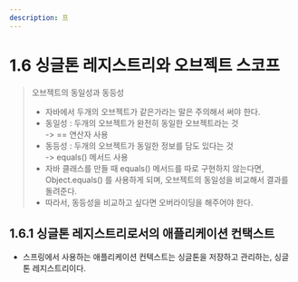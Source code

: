 ```yaml
---
description: 프
---
```


# 1.6 싱글톤 레지스트리와 오브젝트 스코프

> 오브젝트의 동일성과 동등성
>
> * 자바에서 두개의 오브젝트가 같은가라는 말은 주의해서 써야 한다.
> * 동일성 : 두개의 오브젝트가 완전히 동일한 오브젝트라는 것\
>   \-> == 연산자 사용
> * 동등성 : 두개의 오브젝트가 동일한 정보를 담도 있다는 것\
>   \-> equals() 메서드 사용
> * 자바 클래스를 만들 때 equals() 메서드를 따로 구현하지 않는다면, Object.equals() 를 사용하게 되며, 오브젝트의 동일성을 비교해서 결과를 돌려준다.
> * 따라서, 동등성을 비교하고 싶다면 오버라이딩을 해주어야 한다.

## 1.6.1 싱글톤 레지스트리로서의 애플리케이션 컨택스트

* 스프링에서 사용하는 애플리케이션 컨텍스트는 싱글톤을 저장하고 관리하는, 싱글톤 레지스트리이다.
